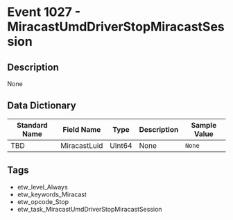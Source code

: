 # Event 1027 - MiracastUmdDriverStopMiracastSession

## Description
None

## Data Dictionary
|Standard Name|Field Name|Type|Description|Sample Value|
|---|---|---|---|---|
|TBD|MiracastLuid|UInt64|None|`None`|

## Tags
* etw_level_Always
* etw_keywords_Miracast
* etw_opcode_Stop
* etw_task_MiracastUmdDriverStopMiracastSession